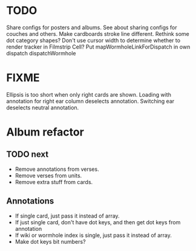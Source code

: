 # TODO
Share configs for posters and albums.
See about sharing configs for couches and others.
Make cardboards stroke line different.
Rethink some dot category shapes?
Don't use cursor width to determine whether to render tracker in Filmstrip Cell?
Put mapWormholeLinkForDispatch in own dispatch dispatchWormhole

# FIXME
Ellipsis is too short when only right cards are shown.
Loading with annotation for right ear column deselects annotation.
Switching ear deselects neutral annotation.

# Album refactor

## TODO next
* Remove annotations from verses.
* Remove verses from units.
* Remove extra stuff from cards.

## Annotations
* If single card, just pass it instead of array.
* If just single card, don't have dot keys, and then get dot keys from annotation
* If wiki or wormhole index is single, just pass it instead of array.
* Make dot keys bit numbers?
